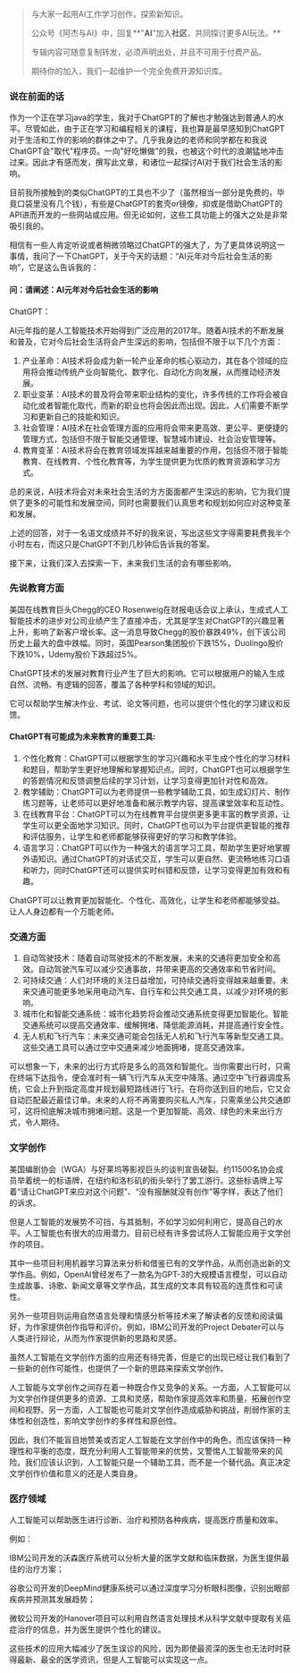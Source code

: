 > 与大家一起用AI工作学习创作，探索新知识。
>
> 公众号《阿杰与AI》中，回复**"****AI****"加入****社区****，共同探讨更多AI玩法。**
>
> 专辑内容可随意复制转发，必须声明出处，并且不可用于付费产品。
>
> 期待你的加入，我们一起维护一个完全免费开源知识库。

### 说在前面的话

作为一个正在学习java的学生，我对于ChatGPT的了解也才勉强达到普通人的水平。尽管如此，由于正在学习和编程相关的课程，我也算是最早感知到ChatGPT对于生活和工作的影响的群体之中了。几乎我身边的老师和同学都在和我说ChatGPT会"取代"程序员。一向"好吃懒做"的我，也被这个时代的浪潮猛地冲击过来。因此才有感而发，撰写此文章，和诸位一起探讨AI对于我们社会生活的影响。

目前我所接触到的类似ChatGPT的工具也不少了（虽然相当一部分是免费的，毕竟口袋里没有几个钱），有些是ChatGPT的套壳or镜像，抑或是借助ChatGPT的API进而开发的一些网站或应用。但无论如何，这些工具功能上的强大之处是非常吸引我的。

相信有一些人肯定听说或者稍微领略过ChatGPT的强大了，为了更具体说明这一事情，我问了一下ChatGPT，关于今天的话题：“AI元年对今后社会生活的影响”，它是这么告诉我的：

#### 问：请阐述：AI元年对今后社会生活的影响

ChatGPT：

AI元年指的是人工智能技术开始得到广泛应用的2017年。随着AI技术的不断发展和普及，它对今后社会生活将会产生深远的影响，包括但不限于以下几个方面：

1. 产业革命：AI技术将会成为新一轮产业革命的核心驱动力，其在各个领域的应用将会推动传统产业向智能化、数字化、自动化方向发展，从而推动经济发展。
2. 职业变革：AI技术的普及将会带来职业结构的变化，许多传统的工作将会被自动化或者智能化取代，而新的职业也将会因此而出现。因此，人们需要不断学习和更新自己的技能和知识。
3. 社会管理：AI技术在社会管理方面的应用将会带来更高效、更公平、更便捷的管理方式，包括但不限于智能交通管理、智慧城市建设、社会治安管理等。
4. 教育变革：AI技术将会在教育领域发挥越来越重要的作用，包括但不限于智能教育、在线教育、个性化教育等，为学生提供更为优质的教育资源和学习方式。

总的来说，AI技术将会对未来社会生活的方方面面都产生深远的影响，它为我们提供了更多的可能性和发展空间，同时也需要我们认真思考和规划如何应对这种变革和发展。

上述的回答，对于一名语文成绩并不好的我来说，写出这些文字得需要耗费我半个小时左右，而这只是ChatGPT不到几秒钟后告诉我的答案。

接下来，让我们深入去探索一下，未来我们生活的会有哪些影响。

### 先说教育方面

美国在线教育巨头Chegg的CEO Rosenweig在财报电话会议上承认，生成式人工智能技术的进步对公司业绩产生了直接冲击，尤其是学生对ChatGPT的兴趣显著上升，影响了新客户增长率。这一消息导致Chegg的股价暴跌49%，创下该公司历史上最大的盘中跌幅。同时，英国Pearson集团股价下跌15%，Duolingo股价下跌10%，Udemy股价下跌超过5%。

ChatGPT技术的发展对教育行业产生了巨大的影响。它可以根据用户的输入生成自然、流畅、有逻辑的回答，覆盖了各种学科和领域的知识。

它可以帮助学生解决作业、考试、论文等问题，也可以提供个性化的学习建议和反馈。

#### ChatGPT有可能成为未来教育的重要工具:

1. 个性化教育：ChatGPT可以根据学生的学习兴趣和水平生成个性化的学习材料和题目，帮助学生更好地理解和掌握知识点。同时，ChatGPT也可以根据学生的答题情况和反馈调整后续的学习计划，让学习变得更加针对性和高效。
2. 教学辅助：ChatGPT可以为老师提供一些教学辅助工具，如生成幻灯片、制作练习题等，让老师可以更好地准备和展示教学内容，提高课堂效率和互动性。
3. 在线教育平台：ChatGPT可以为在线教育平台提供更多更丰富的教学资源，让学生可以更全面地学习知识。同时，ChatGPT也可以为平台提供更智能的推荐和评估服务，让学生和老师都能够获得更好的学习和教学体验。
4. 语言学习：ChatGPT可以作为一种强大的语言学习工具，帮助学生更好地掌握外语知识。通过ChatGPT的对话式交互，学生可以更自然、更流畅地练习口语和听力，同时ChatGPT还可以提供实时纠错和反馈，让学习变得更加有效和有趣。

ChatGPT可以让教育更加智能化、个性化、高效化，让学生和老师都能够受益。让人人身边都有一个万能老师。

### 交通方面

1. 自动驾驶技术：随着自动驾驶技术的不断发展，未来的交通将更加安全和高效。自动驾驶汽车可以减少交通事故，并带来更高的交通效率和节省时间。
2. 可持续交通：人们对环境的关注日益增加，可持续交通将变得越来越重要。未来交通可能更多地采用电动汽车、自行车和公共交通工具，以减少对环境的影响。
3. 城市化和智能交通系统：城市化趋势将会推动交通系统变得更加智能化。智能交通系统可以提高交通效率、缓解拥堵、降低能源消耗，并提高通行安全性。
4. 无人机和飞行汽车：未来交通可能会包括无人机和飞行汽车等新型交通工具。这些交通工具可以通过空中交通来减少地面拥堵，提高交通效率。

可以想象一下，未来的出行方式将是多么的高效和智能化。当你需要出行时，只需在终端下达指令，便会准时有一辆飞行汽车从天空中降落。通过空中飞行器调度系统，它会上升到指定高度并规划最短路线进行飞行。在将你送到目的地后，它又会自动匹配最近最佳订单。未来的人将不再需要购买私人汽车，只需乘坐公共交通即可，这将彻底解决城市拥堵问题。这是一个更加智能、高效、绿色的未来出行方式，令人期待。

### 文学创作

美国编剧协会（WGA）与好莱坞等影视巨头的谈判宣告破裂。约11500名协会成员举着统一的标语牌，在纽约和洛杉矶的街头举行了罢工游行。这些标语牌上写着“请让ChatGPT来应对这个问题”、“没有报酬就没有创作”等字样，表达了他们的诉求。

但是人工智能的发展势不可挡，与其抵制，不如学习如何利用它，提高自己的水平。人工智能也有很大的应用潜力。目前已经有许多尝试将人工智能应用于文学创作的项目。

其中一些项目利用机器学习算法来分析和借鉴已有的文学作品，从而创造出新的文学作品。例如，OpenAI曾经发布了一款名为GPT-3的大规模语言模型，可以自动生成故事、诗歌、新闻文章等文学作品，其生成的文本具有较高的连贯性和可读性。

另外一些项目则运用自然语言处理和情感分析等技术来了解读者的反馈和阅读偏好，为作家提供创作指导和评价。例如，IBM公司开发的Project Debater可以与人类进行辩论，从而为作家提供新的思路和灵感。

虽然人工智能在文学创作方面的应用还有待完善，但是它的出现已经让我们看到了一些新的创作可能性，也提供了一个新的思路来探索文学创作。

人工智能与文学创作之间存在着一种既合作又竞争的关系。一方面，人工智能可以为文学创作提供更多的资源、工具和灵感，帮助作家提高效率和质量，拓展创作空间和视野。另一方面，人工智能也可能对文学创作造成威胁和挑战，削弱作家的主体性和创造性，影响文学创作的多样性和原创性。

因此，我们不能盲目地赞美或否定人工智能在文学创作中的角色，而应该保持一种理性和平衡的态度，既充分利用人工智能带来的优势，又警惕人工智能带来的风险。我们应该认识到，人工智能只是一个辅助工具，而不是一个替代品。真正决定文学创作价值和意义的还是人类自身。

### 医疗领域

人工智能可以帮助医生进行诊断、治疗和预防各种疾病，提高医疗质量和效率。

例如：

IBM公司开发的沃森医疗系统可以分析大量的医学文献和临床数据，为医生提供最佳的治疗方案；

谷歌公司开发的DeepMind健康系统可以通过深度学习分析眼科图像，识别出眼部疾病并预测其发展趋势；

微软公司开发的Hanover项目可以利用自然语言处理技术从科学文献中提取有关癌症治疗的信息，并为医生提供个性化的建议。

这些技术的应用大幅减少了医生误诊的风险，因为即使最资深的医生也无法时时获得最新、最全的医学资讯，但是人工智能可以实现这一点。